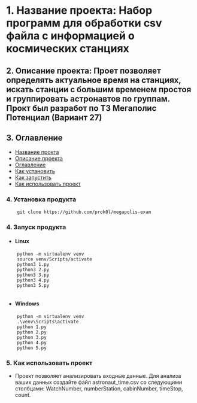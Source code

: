 # 1. Название проекта: Набор программ для обработки csv файла с информацией о космических станциях

## 2. Описание проекта: Проет позволяет определять актуальное время на станциях, искать станции с большим временем простоя и группировать астронавтов по группам. Прокт был разработ по ТЗ Мегаполис Потенциал (Вариант 27)


## 3. Оглавление

- [Название прокта](#1-название-проекта-набор-программ-для-обработки-csv-файла-с-информацией-о-космических-станциях)
- [Описание проекта](#2-описание-проекта-проет-позволяет-определять-актуальное-время-на-станциях-искать-станции-с-большим-временем-простоя-и-группировать-астронавтов-по-группам)
- [Оглавление](#3-оглавление)
- [Как установить](#4-установка-продукта)
- [Как запустить](#4-запуск-продукта)
- [Как использовать проект](#5-как-использовать-проект)

### 4. Установка продукта

```shell
    git clone https://github.com/prok0l/megapolis-exam
```

### 4. Запуск продукта

- #### Linux

```shell
    python -m virtualenv venv
    source venv/Scripts/activate
    python3 1.py
    python3 2.py
    python3 3.py
    python3 4.py
    python3 5.py
    
```

- #### Windows

```shell
    python -m virtualenv venv
    .\venv\Scripts\activate
    python 1.py
    python 2.py
    python 3.py
    python 4.py
    python 5.py
```

### 5. Как использовать проект

- Проект позволяет анализировать входные данные. Для анализа ваших данных создайте файл astronaut_time.csv со следующими
  столбцами: WatchNumber, numberStation, cabinNumber, timeStop, count. 